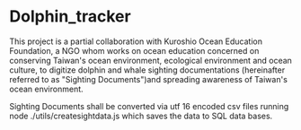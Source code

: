 # Dolphin_tracker

This project is a partial collaboration with Kuroshio Ocean Education Foundation, a NGO whom works on ocean education concerned on conserving Taiwan's ocean environment, ecological environment and ocean culture, to digitize dolphin and whale sighting documentations (hereinafter referred to as "Sighting Documents")and spreading awareness of Taiwan's ocean environment.

Sighting Documents shall be converted via utf 16 encoded csv files running node ./utils/createsightdata.js which saves the data to SQL data bases.


